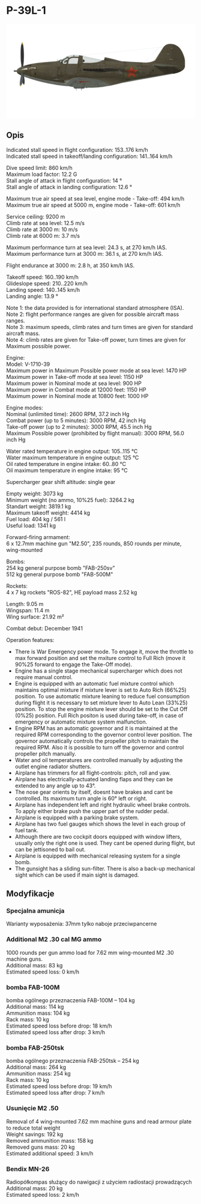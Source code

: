 # P-39L-1  
  
![p39l1](../images/p39l1.png)  
  
## Opis  
  
Indicated stall speed in flight configuration: 153..176 km/h  
Indicated stall speed in takeoff/landing configuration: 141..164 km/h  
  
Dive speed limit: 860 km/h  
Maximum load factor: 12.2 G  
Stall angle of attack in flight configuration: 14 °  
Stall angle of attack in landing configuration: 12.6 °  
  
Maximum true air speed at sea level, engine mode - Take-off: 494 km/h  
Maximum true air speed at 5000 m, engine mode - Take-off: 601 km/h  
  
Service ceiling: 9200 m  
Climb rate at sea level: 12.5 m/s  
Climb rate at 3000 m: 10 m/s  
Climb rate at 6000 m: 3.7 m/s  
  
Maximum performance turn at sea level: 24.3 s, at 270 km/h IAS.  
Maximum performance turn at 3000 m: 36.1 s, at 270 km/h IAS.  
  
Flight endurance at 3000 m: 2.8 h, at 350 km/h IAS.  
  
Takeoff speed: 160..190 km/h  
Glideslope speed: 210..220 km/h  
Landing speed: 140..145 km/h  
Landing angle: 13.9 °  
  
Note 1: the data provided is for international standard atmosphere (ISA).  
Note 2: flight performance ranges are given for possible aircraft mass ranges.  
Note 3: maximum speeds, climb rates and turn times are given for standard aircraft mass.  
Note 4: climb rates are given for Take-off power, turn times are given for Maximum possible power.  
  
Engine:  
Model: V-1710-39  
Maximum power in Maximum Possible power mode at sea level: 1470 HP  
Maximum power in Take-off mode at sea level: 1150 HP  
Maximum power in Nominal mode at sea level: 900 HP  
Maximum power in Combat mode at 12000 feet: 1150 HP  
Maximum power in Nominal mode at 10800 feet: 1000 HP  
  
Engine modes:  
Nominal (unlimited time): 2600 RPM, 37.2 inch Hg  
Combat power (up to 5 minutes): 3000 RPM, 42 inch Hg  
Take-off power (up to 2 minutes): 3000 RPM, 45.5 inch Hg  
Maximum Possible power (prohibited by flight manual): 3000 RPM, 56.0 inch Hg  
  
Water rated temperature in engine output: 105..115 °C  
Water maximum temperature in engine output: 125 °C  
Oil rated temperature in engine intake: 60..80 °C  
Oil maximum temperature in engine intake: 95 °C  
  
Supercharger gear shift altitude: single gear  
  
Empty weight: 3073 kg  
Minimum weight (no ammo, 10%25 fuel): 3264.2 kg  
Standart weight: 3819.1 kg  
Maximum takeoff weight: 4414 kg  
Fuel load: 404 kg / 561 l  
Useful load: 1341 kg  
  
Forward-firing armament:  
6 x 12.7mm machine gun "M2.50", 235 rounds, 850 rounds per minute, wing-mounted  
  
Bombs:  
254 kg general purpose bomb "FAB-250sv"  
512 kg general purpose bomb "FAB-500M"  
  
Rockets:  
4 x 7 kg rockets "ROS-82", HE payload mass 2.52 kg  
  
Length: 9.05 m  
Wingspan: 11.4 m  
Wing surface: 21.92 m²  
  
Combat debut: December 1941  
  
Operation features:  
- There is War Emergency power mode. To engage it, move the throttle to max forward position and set the mxiture control to Full Rich (move it 90%25 forward to engage the Take-Off mode).  
- Engine has a single stage mechanical supercharger which does not require manual control.  
- Engine is equipped with an automatic fuel mixture control which maintains optimal mixture if mixture lever is set to Auto Rich (66%25) position. To use automatic mixture leaning to reduce fuel consumption during flight it is necessary to set mixture lever to Auto Lean (33%25) position. To stop the engine mixture lever should be set to the Cut Off (0%25) position. Full Rich positon is used during take-off, in case of emergency or automatic mixture system malfunction.  
- Engine RPM has an automatic governor and it is maintained at the required RPM corresponding to the governor control lever position. The governor automatically controls the propeller pitch to maintain the required RPM. Also it is possible to turn off the governor and control propeller pitch manually.  
- Water and oil temperatures are controlled manually by adjusting the outlet engine radiator shutters.  
- Airplane has trimmers for all flight-controls: pitch, roll and yaw.  
- Airplane has electrically-actuated landing flaps and they can be extended to any angle up to 43°.  
- The nose gear orients by itself, doesnt have brakes and cant be controlled. Its maximum turn angle is 60° left or right.  
- Airplane has independent left and right hydraulic wheel brake controls. To apply either brake push the upper part of the rudder pedal.  
- Airplane is equipped with a parking brake system.  
- Airplane has two fuel gauges which shows the level in each group of fuel tank.  
- Although there are two cockpit doors equipped with window lifters, usually only the right one is used. They cant be opened during flight, but can be jettisoned to bail out.  
- Airplane is equipped with mechanical releasing system for a single bomb.  
- The gunsight has a sliding sun-filter. There is also a back-up mechanical sight which can be used if main sight is damaged.  
  
## Modyfikacje  
  
  
  
### Specjalna amunicja  
  
Warianty wyposażenia: 37mm tylko naboje przeciwpancerne  
  
### Additional M2 .30 cal MG ammo  
  
1000 rounds per gun ammo load for 7.62 mm wing-mounted M2 .30 machine guns.  
Additional mass: 83 kg  
Estimated speed loss: 0 km/h  ﻿
  
  
### bomba FAB-100M  
  
bomba ogólnego przeznaczenia FAB-100M – 104 kg  
Additional mass: 114 kg  
Ammunition mass: 104 kg  
Rack mass: 10 kg  
Estimated speed loss before drop: 18 km/h  
Estimated speed loss after drop: 3 km/h  ﻿
  
  
### bomba FAB-250tsk  
  
bomba ogólnego przeznaczenia FAB-250tsk – 254 kg  
Additional mass: 264 kg  
Ammunition mass: 254 kg  
Rack mass: 10 kg  
Estimated speed loss before drop: 19 km/h  
Estimated speed loss after drop: 7 km/h  ﻿
  
  
### Usunięcie M2 .50  
  
Removal of 4 wing-mounted 7.62 mm machine guns and read armour plate to reduce total weight  
Weight savings: 192 kg  
Removed ammunition mass: 158 kg  
Removed guns mass: 20 kg  
Estimated additional speed: 3 km/h  ﻿
  
### Bendix MN-26  
  
Radiopółkompas służący do nawigacji z użyciem radiostacji prowadzących  
Additional mass: 20 kg  
Estimated speed loss: 2 km/h  